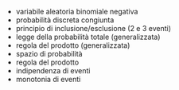 - variabile aleatoria binomiale negativa
- probabilità discreta congiunta
- principio di inclusione/esclusione (2 e 3 eventi)
- legge della probabilità totale (generalizzata)
- regola del prodotto (generalizzata)
- spazio di probabilità
- regola del prodotto
- indipendenza di eventi
- monotonia di eventi